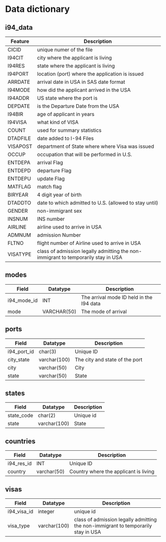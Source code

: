 # Data dictionary

## i94_data
Feature|Description
---|---
CICID| unique numer of the file
I94CIT| city where the applicant is living
I94RES| state where the applicant is living
I94PORT| location (port) where the application is issued
ARRDATE| arrival date in USA in SAS date format
I94MODE| how did the applicant arrived in the USA
I94ADDR| US state where the port is
DEPDATE| is the Departure Date from the USA
I94BIR| age of applicant in years
I94VISA| what kind of VISA
COUNT| used for summary statistics| always 1
DTADFILE| date added to I-94 Files
VISAPOST| department of State where where Visa was issued
OCCUP| occupation that will be performed in U.S.
ENTDEPA| arrival Flag
ENTDEPD| departure Flag
ENTDEPU| update Flag
MATFLAG| match flag
BIRYEAR| 4 digit year of birth
DTADDTO| date to which admitted to U.S. (allowed to stay until)
GENDER| non-immigrant sex
INSNUM| INS number
AIRLINE| airline used to arrive in USA
ADMNUM| admission Number
FLTNO| flight number of Airline used to arrive in USA
VISATYPE| class of admission legally admitting the non-immigrant to temporarily stay in USA

## modes
Field|Datatype|Description
---|---|---
i94_mode_id |INT|The arrival mode ID held in the I94 data
mode|VARCHAR(50)| The mode of arrival

## ports
Field|Datatype|Description
---|---|---
i94_port_id| char(3)| Unique ID
city_state|varchar(100)| The city and state of the port
city|varchar(50)| City
state|varchar(50)| State

## states
Field|Datatype|Description
---|---|---
state_code| char(2)| Unique id
state |varchar(100)|State

## countries
Field|Datatype|Description
---|---|---
i94_res_id| INT | Unique ID
country|varchar(50)| Country where the applicant is living

## visas
Field|Datatype|Description
---|---|---
i94_visa_id| integer| unique id
visa_type| varchar(100)|class of admission legally admitting the non-immigrant to temporarily stay in USA
